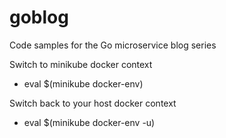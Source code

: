 # goblog
Code samples for the Go microservice blog series

Switch to minikube docker context
- eval $(minikube docker-env)

Switch back to your host docker context
 - eval $(minikube docker-env -u)